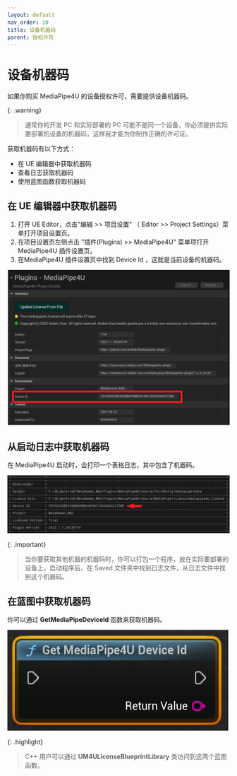 ```yaml
---
layout: default
nav_order: 10
title: 设备机器码
parent: 授权许可
---
```


# 设备机器码

如果你购买 MediaPipe4U 的设备授权许可，需要提供设备机器码。

{: .warning}
> 通常你的开发 PC 和实际部署的 PC 可能不是同一个设备，你必须提供实际要部署的设备的机器码，这样我才能为你制作正确的许可证。

获取机器码有以下方式：
- 在 UE 编辑器中获取机器码
- 查看日志获取机器码
- 使用蓝图函数获取机器码

## 在 UE 编辑器中获取机器码

1. 打开 UE Editor，点击"编辑 >> 项目设置" （ Editor >> Project Settings）菜单打开项目设置页。
2. 在项目设置页左侧点击 "插件(Plugins) >> MediaPipe4U" 菜单项打开 MediaPipe4U 插件设置页。
3. 在MediaPipe4U 插件设置页中找到 Device Id ，这就是当前设备的机器码。

[![Device Id](images/device_id_in_ue.jpg "Device Id")](images/device_id_in_ue.jpg)   

## 从启动日志中获取机器码

在 MediaPipe4U 启动时，会打印一个表格日志，其中包含了机器码。

[![Device Id](images/device_id_in_log.jpg "Device Id")](images/device_id_in_log.jpg)   

{: .important}
> 当你要获取其他机器的机器码时，你可以打包一个程序，放在实际要部署的设备上，启动程序后，在 Saved 文件夹中找到日志文件，从日志文件中找到这个机器码。

## 在蓝图中获取机器码

你可以通过 **GetMediaPipeDeviceId** 函数来获取机器码。  

[![Device Id](images/device_id_in_bp.jpg "Device Id")](images/device_id_in_bp.jpg)   

{: .highlight}
> C++ 用户可以通过 **UM4ULicenseBlueprintLibrary** 类访问到这两个蓝图函数。